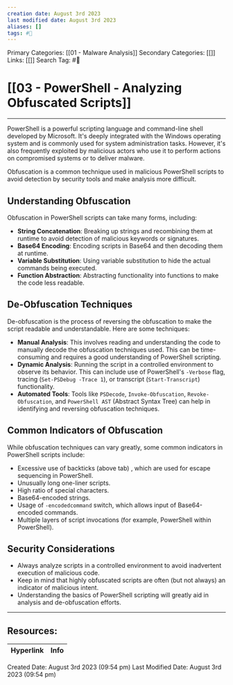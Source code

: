 ```yaml
---
creation date: August 3rd 2023
last modified date: August 3rd 2023
aliases: []
tags: #📖
---
```


Primary Categories: [[01 - Malware Analysis]] 
Secondary Categories: [[]] 
Links: [[]] 
Search Tag: #📖  

# [[03 - PowerShell - Analyzing Obfuscated Scripts]]  
___

PowerShell is a powerful scripting language and command-line shell developed by Microsoft. It's deeply integrated with the Windows operating system and is commonly used for system administration tasks. However, it's also frequently exploited by malicious actors who use it to perform actions on compromised systems or to deliver malware.

Obfuscation is a common technique used in malicious PowerShell scripts to avoid detection by security tools and make analysis more difficult.

## Understanding Obfuscation

Obfuscation in PowerShell scripts can take many forms, including:

- **String Concatenation**: Breaking up strings and recombining them at runtime to avoid detection of malicious keywords or signatures.
- **Base64 Encoding**: Encoding scripts in Base64 and then decoding them at runtime.
- **Variable Substitution**: Using variable substitution to hide the actual commands being executed.
- **Function Abstraction**: Abstracting functionality into functions to make the code less readable.

## De-Obfuscation Techniques

De-obfuscation is the process of reversing the obfuscation to make the script readable and understandable. Here are some techniques:

- **Manual Analysis**: This involves reading and understanding the code to manually decode the obfuscation techniques used. This can be time-consuming and requires a good understanding of PowerShell scripting.
- **Dynamic Analysis**: Running the script in a controlled environment to observe its behavior. This can include use of PowerShell's `-Verbose` flag, tracing (`Set-PSDebug -Trace 1`), or transcript (`Start-Transcript`) functionality.
- **Automated Tools**: Tools like `PSDecode`, `Invoke-Obfuscation`, `Revoke-Obfuscation`, and `PowerShell AST` (Abstract Syntax Tree) can help in identifying and reversing obfuscation techniques.

## Common Indicators of Obfuscation

While obfuscation techniques can vary greatly, some common indicators in PowerShell scripts include:

- Excessive use of backticks (above tab) , which are used for escape sequencing in PowerShell.
- Unusually long one-liner scripts.
- High ratio of special characters.
- Base64-encoded strings.
- Usage of `-encodedcommand` switch, which allows input of Base64-encoded commands.
- Multiple layers of script invocations (for example, PowerShell within PowerShell).

## Security Considerations

- Always analyze scripts in a controlled environment to avoid inadvertent execution of malicious code.
- Keep in mind that highly obfuscated scripts are often (but not always) an indicator of malicious intent.
- Understanding the basics of PowerShell scripting will greatly aid in analysis and de-obfuscation efforts. 




___

## Resources:

| Hyperlink | Info |
| --------- | ---- |


Created Date: August 3rd 2023 (09:54 pm) 
Last Modified Date: August 3rd 2023 (09:54 pm)
